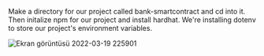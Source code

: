 Make a directory for our project called bank-smartcontract and cd into it.
Then initalize npm for our project and install hardhat. We're installing dotenv to store our project's environment variables.

![Ekran görüntüsü 2022-03-19 225901](https://user-images.githubusercontent.com/79419141/159136601-dbc1e52a-30f5-4d93-9348-ad84017b0632.png)
